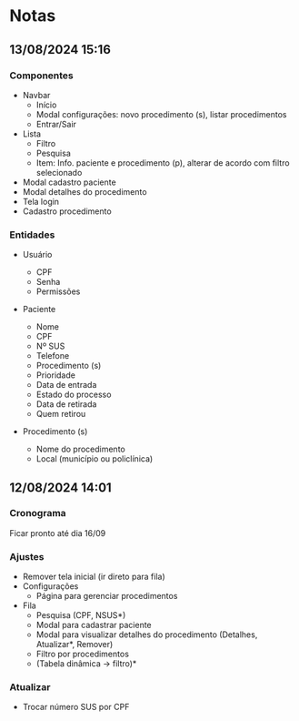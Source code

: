 # Notas

## 13/08/2024 15:16

### Componentes

* Navbar
    * Início
    * Modal configurações: novo procedimento (s), listar procedimentos
    * Entrar/Sair
* Lista
    * Filtro
    * Pesquisa
    * Item: Info. paciente e procedimento (p), alterar de acordo com filtro selecionado
* Modal cadastro paciente
* Modal detalhes do procedimento
* Tela login
* Cadastro procedimento

### Entidades

* Usuário
    * CPF
    * Senha
    * Permissões

* Paciente
    * Nome
    * CPF
    * Nº SUS
    * Telefone
    * Procedimento (s)
    * Prioridade
    * Data de entrada
    * Estado do processo
    * Data de retirada
    * Quem retirou

* Procedimento (s)
    * Nome do procedimento
    * Local (município ou policlínica)

## 12/08/2024 14:01

### Cronograma

Ficar pronto até dia 16/09

### Ajustes

* Remover tela inicial (ir direto para fila)
* Configurações
    * Página para gerenciar procedimentos
* Fila
    * Pesquisa (CPF, NSUS*) 
    * Modal para cadastrar paciente
    * Modal para visualizar detalhes do procedimento (Detalhes, Atualizar*, Remover)
    * Filtro por procedimentos
    * (Tabela dinâmica → filtro)*

### Atualizar

* Trocar número SUS por CPF

